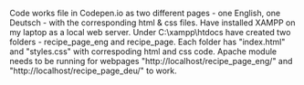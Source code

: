 Code works file in Codepen.io as two different pages - one English, one Deutsch - with the corresponding html & css files.
Have installed XAMPP on my laptop as a local web server.
Under C:\xampp\htdocs have created two folders - recipe_page_eng and recipe_page. Each folder has "index.html" and "styles.css" with correspoding html and css code.
Apache module needs to be running for webpages "http://localhost/recipe_page_eng/" and "http://localhost/recipe_page_deu/" to work.

